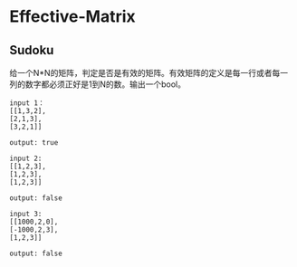# Effective-Matrix

## Sudoku

给一个N*N的矩阵，判定是否是有效的矩阵。有效矩阵的定义是每一行或者每一列的数字都必须正好是1到N的数。输出一个bool。
```text
input 1：
[[1,3,2],
[2,1,3],
[3,2,1]]

output: true
```

```text
input 2:
[[1,2,3],
[1,2,3],
[1,2,3]]

output: false
```

```text
input 3:
[[1000,2,0],
[-1000,2,3],
[1,2,3]]

output: false
```